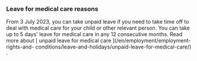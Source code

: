 ###  **Leave for medical care reasons**

From 3 July 2023, you can take unpaid leave if you need to take time off to
deal with medical care for your child or other relevant person. You can take
up to 5 days' leave for medical care in any 12 consecutive months. Read more
about [ unpaid leave for medical care ](/en/employment/employment-rights-and-
conditions/leave-and-holidays/unpaid-leave-for-medical-care/) .
